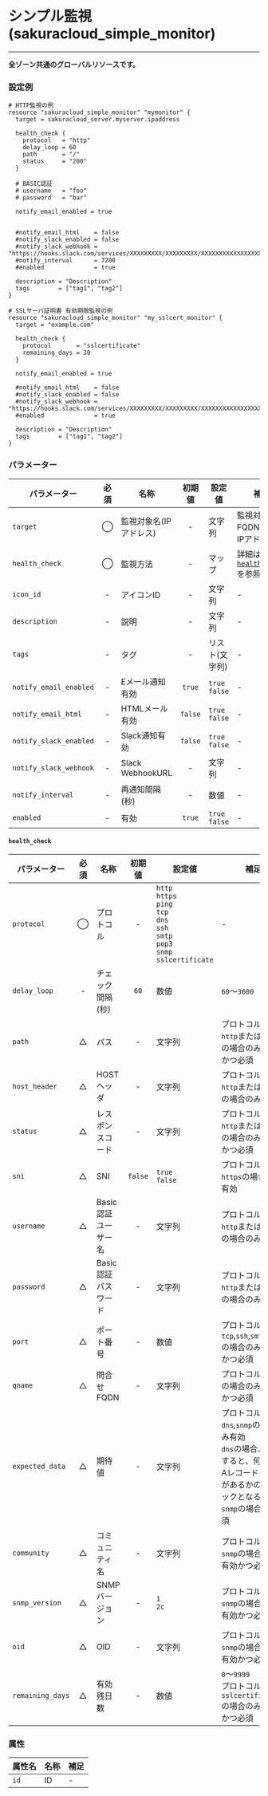 # シンプル監視(sakuracloud_simple_monitor)

---

**全ゾーン共通のグローバルリソースです。**

### 設定例

```hcl
# HTTP監視の例
resource "sakuracloud_simple_monitor" "mymonitor" {
  target = sakuracloud_server.myserver.ipaddress

  health_check {
    protocol   = "http"
    delay_loop = 60
    path       = "/"
    status     = "200"
  }

  # BASIC認証
  # username   = "foo"
  # password   = "bar"

  notify_email_enabled = true
  

  #notify_email_html    = false
  #notify_slack_enabled = false
  #notify_slack_webhook = "https://hooks.slack.com/services/XXXXXXXXX/XXXXXXXXX/XXXXXXXXXXXXXXXXXXXXXXXX"
  #notify_interval      = 7200
  #enabled              = true

  description = "Description"
  tags        = ["tag1", "tag2"]
}

# SSLサーバ証明書 有効期限監視の例
resource "sakuracloud_simple_monitor" "my_sslcert_monitor" {
  target = "example.com"

  health_check {
    protocol       = "sslcertificate"
    remaining_days = 30
  }

  notify_email_enabled = true

  #notify_email_html    = false
  #notify_slack_enabled = false
  #notify_slack_webhook = "https://hooks.slack.com/services/XXXXXXXXX/XXXXXXXXX/XXXXXXXXXXXXXXXXXXXXXXXX"
  #enabled              = true

  description = "Description"
  tags        = ["tag1", "tag2"]
}

```

### パラメーター

|パラメーター             |必須  |名称                |初期値     |設定値                    |補足                                      |
|-----------------------|:---:|--------------------|:--------:|------------------------|------------------------------------------|
| `target`              | ◯   | 監視対象名(IPアドレス) | -    | 文字列                  | 監視対象のFQDNまたはIPアドレス |
| `health_check`        | ◯   | 監視方法          | -       | マップ           | 詳細は[`health_check`](#health_check)を参照 |
| `icon_id`             | -   | アイコンID         | - | 文字列| - |
| `description`         | -   | 説明             | -       | 文字列 | - |
| `tags`                | -   | タグ             | -       | リスト(文字列) | - |
| `notify_email_enabled`| -   | Eメール通知有効    | `true`  | `true`<br />`false` | - |
| `notify_email_html`   | -   | HTMLメール有効    | `false`  | `true`<br />`false` | - |
| `notify_slack_enabled`| -   | Slack通知有効     | `false` | `true`<br />`false` | - |
| `notify_slack_webhook`| -   | Slack WebhookURL | -       | 文字列 | - |
| `notify_interval`| -   | 再通知間隔(秒) | -       | 数値 | - |
| `enabled`             | -   | 有効              | `true` | `true`<br />`false` | - |

#### `health_check`

|パラメーター      |必須  |名称                |初期値     |設定値                    |補足                                          |
|----------------|:---:|--------------------|:--------:|------------------------|----------------------------------------------|
| `protocol`     | ◯   | プロトコル        | -        | `http`<br />`https`<br />`ping`<br />`tcp`<br />`dns`<br />`ssh`<br />`smtp`<br />`pop3`<br />`snmp`<br />`sslcertificate`| - |
| `delay_loop`   | -   | チェック間隔(秒)        | `60`        | 数値                  | `60`〜`3600` |
| `path`         | △   | パス  | - | 文字列 | プロトコルが`http`または`https`の場合のみ有効かつ必須 |
| `host_header`  | △   | HOSTヘッダ  | - | 文字列 | プロトコルが`http`または`https`の場合のみ有効 |
| `status`       | △   | レスポンスコード | - | 文字列 | プロトコルが`http`または`https`の場合のみ有効かつ必須 |
| `sni`          | △   | SNI | `false` | `true`<br />`false`| プロトコルが`https`の場合のみ有効 |
| `username`     | △   | Basic認証ユーザー名 | - | 文字列 | プロトコルが`http`または`https`の場合のみ有効 |
| `password`     | △   | Basic認証パスワード | - | 文字列 | プロトコルが`http`または`https`の場合のみ有効 |
| `port`         | △   | ポート番号 | - | 数値 | プロトコルが`tcp`,`ssh`,`smtp`,`pop3`の場合のみ有効かつ必須 |
| `qname`        | △   | 問合せFQDN | - | 文字列 | プロトコルが`dns`の場合のみ有効かつ必須 |
| `expected_data`| △   | 期待値 | - | 文字列 | プロトコルが`dns`,`snmp`の場合のみ有効<br />`dns`の場合、省略すると、何らかのAレコードの応答があるかのチェックとなる<br />`snmp`の場合は必須 |
| `community`    | △   | コミュニティ名 | - | 文字列 | プロトコルが`snmp`の場合のみ有効かつ必須 |
| `snmp_version` | △   | SNMPバージョン | - | `1`<br />`2c` | プロトコルが`snmp`の場合のみ有効かつ必須 |
| `oid`          | △   | OID | - | 文字列 | プロトコルが`snmp`の場合のみ有効かつ必須 |
| `remaining_days`| △  | 有効残日数 | - | 数値 | `0`〜`9999`<br />プロトコルが`sslcertificate`の場合のみ有効かつ必須 |



### 属性

|属性名          | 名称             | 補足                                        |
|---------------|-----------------|--------------------------------------------|
| `id`                   | ID              | -                                          |
